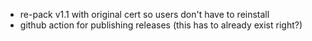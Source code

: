 - re-pack v1.1 with original cert so users don't have to reinstall
- github action for publishing releases (this has to already exist right?)
